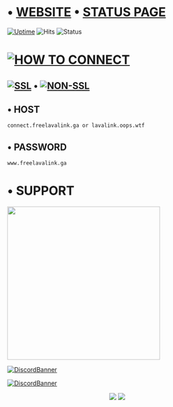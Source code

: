 # •   [WEBSITE](https://freelavalink.ga)   •   [STATUS PAGE](https://status.freelavalink.ga) 

[![Uptime](https://img.shields.io/uptimerobot/ratio/m790568780-4b499cce7d2b8318146700a8?style=flat-square)](https://stats.uptimerobot.com/V21BmI2MKq/790568780)
![Hits](https://hits.seeyoufarm.com/api/count/incr/badge.svg?url=https%3A%2F%2Fgithub.com%2Fnischay876%2Fwww.freelavalink.ga&count_bg=%2379C83D&title_bg=%23555555&icon=&icon_color=%23E7E7E7&title=Repo+views&edge_flat=true)
![Status](https://img.shields.io/uptimerobot/status/m790568780-4b499cce7d2b8318146700a8?label=Server)

# [![HOW TO CONNECT](https://dabuttonfactory.com/button.png?t=HOW+TO+CONNECT&f=Open+Sans-Bold&ts=20&tc=fff&hp=45&vp=20&c=20&bgt=gradient&bgc=3b7dbf&ebgc=073763)](./non-ssl)

## [![SSL](https://dabuttonfactory.com/button.png?t=SSL&f=Open+Sans-Bold&ts=20&tc=fff&hp=45&vp=20&c=20&bgt=gradient&bgc=3b7dbf&ebgc=073763)](./ssl)   •    [![NON-SSL](https://dabuttonfactory.com/button.png?t=NON-SSL&f=Open+Sans-Bold&ts=20&tc=fff&hp=45&vp=20&c=20&bgt=gradient&bgc=3b7dbf&ebgc=073763)](./non-ssl)

## •   HOST
```
connect.freelavalink.ga or lavalink.oops.wtf
```
## •   PASSWORD
```
www.freelavalink.ga
```
# •   SUPPORT
<a class="button umami--click--PP" href="https://nischaydev.tebex.io/package/5063868"><img src="https://i.imgur.com/cGc8A5J.png" width="350" height="auto"></a>

[![DiscordBanner](https://invidget.switchblade.xyz/S3jkGvstbx)](https://discord.gg/S3jkGvstbx)

[![DiscordBanner](https://discord-readme-badge.vercel.app/api?id=813561253175361558)](https://www.oggy.ga)

<p align="center"><img src="https://ForTheBadge.com/images/badges/built-with-love.svg">  <img src="https://ForTheBadge.com/images/badges/built-with-swag.svg"></a></p><p align="center">
